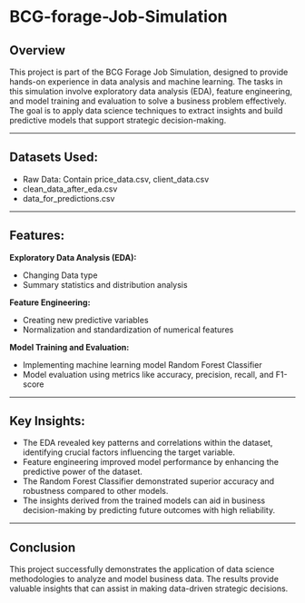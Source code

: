 # BCG-forage-Job-Simulation

## **Overview**

This project is part of the BCG Forage Job Simulation, designed to provide hands-on experience in data analysis and machine learning. The tasks in this simulation involve exploratory data analysis (EDA), feature engineering, and model training and evaluation to solve a business problem effectively. The goal is to apply data science techniques to extract insights and build predictive models that support strategic decision-making.


---
## **Datasets Used:**
- Raw Data: Contain price_data.csv, client_data.csv
- clean_data_after_eda.csv
- data_for_predictions.csv


---
## **Features:**

**Exploratory Data Analysis (EDA):**

- Changing Data type 
- Summary statistics and distribution analysis

**Feature Engineering:**

- Creating new predictive variables
- Normalization and standardization of numerical features

**Model Training and Evaluation:**

- Implementing machine learning model Random Forest Classifier
- Model evaluation using metrics like accuracy, precision, recall, and F1-score


---
## **Key Insights:**
- The EDA revealed key patterns and correlations within the dataset, identifying crucial factors influencing the target variable.
- Feature engineering improved model performance by enhancing the predictive power of the dataset.
- The Random Forest Classifier demonstrated superior accuracy and robustness compared to other models.
- The insights derived from the trained models can aid in business decision-making by predicting future outcomes with high reliability.


---
## **Conclusion**

This project successfully demonstrates the application of data science methodologies to analyze and model business data. The results provide valuable insights that can assist in making data-driven strategic decisions.
